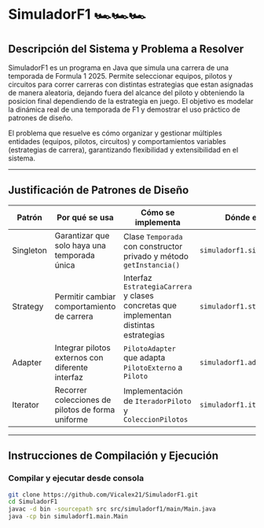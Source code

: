 # SimuladorF1 🏎️🏎️🏎️

## Descripción del Sistema y Problema a Resolver

SimuladorF1 es un programa en Java que simula una carrera de una temporada de Formula 1 2025. Permite seleccionar equipos, pilotos y circuitos para correr carreras con distintas estrategias que estan asignadas de manera aleatoria, dejando fuera del alcance del piloto y obteniendo la posicion final dependiendo de la estrategia en juego. El objetivo es modelar la dinámica real de una temporada de F1 y demostrar el uso práctico de patrones de diseño.

El problema que resuelve es cómo organizar y gestionar múltiples entidades (equipos, pilotos, circuitos) y comportamientos variables (estrategias de carrera), garantizando flexibilidad y extensibilidad en el sistema.

---

## Justificación de Patrones de Diseño

| Patrón         | Por qué se usa                               | Cómo se implementa                                   | Dónde en el código                                |
|----------------|---------------------------------------------|-----------------------------------------------------|--------------------------------------------------|
| Singleton      | Garantizar que solo haya una temporada única| Clase `Temporada` con constructor privado y método `getInstancia()` | `simuladorf1.singleton.Temporada`                |
| Strategy       | Permitir cambiar comportamiento de carrera | Interfaz `EstrategiaCarrera` y clases concretas que implementan distintas estrategias | `simuladorf1.strategy.`                          |
| Adapter        | Integrar pilotos externos con diferente interfaz | `PilotoAdapter` que adapta `PilotoExterno` a `Piloto` | `simuladorf1.adapter.`                           |
| Iterator       | Recorrer colecciones de pilotos de forma uniforme | Implementación de `IteradorPiloto` y `ColeccionPilotos` | `simuladorf1.iterator.`                          |

---

## Instrucciones de Compilación y Ejecución

### Compilar y ejecutar desde consola

```bash
git clone https://github.com/Vicalex21/SimuladorF1.git
cd SimuladorF1
javac -d bin -sourcepath src src/simuladorf1/main/Main.java
java -cp bin simuladorf1.main.Main
